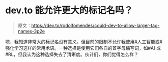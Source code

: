 # dev.to 能允许更大的标记名吗？

> 原文：<https://dev.to/rodolfomendes/could-dev-to-allow-larger-tag-names-3p2e>

嗯，我知道非常大的标记名没有意义。但目前的限制不允许我使用#人工智能或#强化学习这样的常用术语。一种选择是使用它们各自的首字母缩写词，如#AI 或#RL，但我认为这种选择失去了清晰度。伙计们，你们觉得怎么样？
